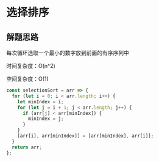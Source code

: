 # 选择排序

## 解题思路

每次循环选取一个最小的数字放到前面的有序序列中

时间复杂度：O(n^2)

空间复杂度：O(1)

```js
const selectionSort = arr => {
  for (let i = 0; i < arr.length; i++) {
    let minIndex = i;
    for (let j = i + 1; j < arr.length; j++) {
      if (arr[j] < arr[minIndex]) {
        minIndex = j;
      }
    }
    [arr[i], arr[minIndex]] = [arr[minIndex], arr[i]];
  }
  return arr;
};
```
